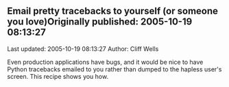 ## Email pretty tracebacks to yourself (or someone you love)Originally published: 2005-10-19 08:13:27 
Last updated: 2005-10-19 08:13:27 
Author: Cliff Wells 
 
Even production applications have bugs, and it would be nice to have Python tracebacks emailed to you rather than dumped to the hapless user's screen.  This recipe shows you how.